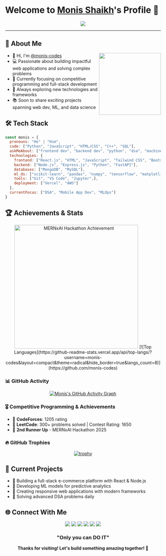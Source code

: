 # Welcome to [Monis Shaikh](https://github.com/monis-codes)'s Profile 👋

<div align="center">
  <img src="https://readme-typing-svg.herokuapp.com?&font=IBM+Plex+Sans&color=F72EE2&size=25&lines=Welcome+to+my+GitHub+Profile!;I'm+Monis+Shaikh;A+Competitive+Programmer;Full+Stack+Developer;ML+Enthusiast;Data+Science+Explorer;Always+Learning+Something+New!" />
</div>

---

## 🚀 About Me

<img align="right" src="https://media.tenor.com/itjFesV8_RUAAAAi/soulja-boy-pepe.gif" width="200"> 

- 👋 Hi, I'm [@monis-codes](https://github.com/monis-codes)
- 💻 Passionate about building impactful web applications and solving complex problems
- 🎯 Currently focusing on competitive programming and full-stack development
- 🌱 Always exploring new technologies and frameworks
- 📚 Soon to share exciting projects spanning web dev, ML, and data science

## 🛠️ Tech Stack

```javascript
const monis = {
  pronouns: "He" | "Him",
  code: ["Python", "JavaScript", "HTML/CSS", "C++", "SQL"],
  askMeAbout: ["frontend dev", "backend dev", "python", "dsa", "machine learning", "data science"],
  technologies: {
    frontend: ["React.js", "HTML", "JavaScript", "Tailwind CSS", "Bootstrap"],
    backend: ["Node.js", "Express.js", "Python", "FastAPI"],
    databases: ["MongoDB", "MySQL"],
    ml_ds: ["scikit-learn", "pandas", "numpy", "tensorflow", "matplotlib", "seaborn"],
    tools: ["Git", "VS Code", "Jupyter",],
    deployment: ["Vercel", "AWS"]
  },
  currentFocus: ["DSA", "Mobile App Dev", "MLOps"]
}
```

## 🏆 Achievements & Stats

<div align="center">
  
<img src="https://media.licdn.com/dms/image/v2/D4D22AQHb4VZmiyd4Kw/feedshare-shrink_800/B4DZYeYwYhGkAg-/0/1744266529302?e=1753315200&v=beta&t=JlpVlXXcLOTvV7djab4qY-ZBTPGZlFo3Ujvg3BznCt0" width="400" alt="MERNxAI Hackathon Achievement" />
[![Top Languages](https://github-readme-stats.vercel.app/api/top-langs/?username=monis-codes&layout=compact&theme=radical&hide_border=true&langs_count=8)](https://github.com/monis-codes)

</div>

### 📊 GitHub Activity
<div align="center">

[![Monis's GitHub Activity Graph](https://github-readme-activity-graph.vercel.app/graph?username=monis-codes&theme=react-dark&hide_border=true)](https://github.com/monis-codes)

</div>

### 🎖️ Competitive Programming & Achievements
- 🏅 **CodeForces**: 1205 rating 
- 🏅 **LeetCode**: 300+ problems solved | Contest Rating: 1650
- 🥉 **2nd Runner Up** - MERNxAI Hackathon 2025

### 🔥 GitHub Trophies
<div align="center">

[![trophy](https://github-profile-trophy.vercel.app/?username=monis-codes&theme=radical&no-frame=true&no-bg=false&margin-w=4)](https://github.com/monis-codes)

</div>
</div>

## 🎯 Current Projects

- 🔨 Building a full-stack e-commerce platform with React & Node.js
- 🤖 Developing ML models for predictive analytics
- 📱 Creating responsive web applications with modern frameworks
- 🧠 Solving advanced DSA problems daily

## 🌐 Connect With Me

<div align="center">

[<img src="https://img.shields.io/badge/LinkedIn-0077B5?style=for-the-badge&logo=linkedin&logoColor=white" />](https://www.linkedin.com/in/monis-shaikh-69558a271/)
[<img src="https://img.shields.io/badge/Gmail-D14836?style=for-the-badge&logo=gmail&logoColor=white" />](mailto:monis.shaikh.0212@gmail.com)
[<img src="https://img.shields.io/badge/GitHub-181717?style=for-the-badge&logo=github&logoColor=white" />](https://github.com/monis-codes)
[<img src="https://img.shields.io/badge/LeetCode-FFA116?style=for-the-badge&logo=leetcode&logoColor=black" />](https://leetcode.com/u/monis-codes/)
[<img src="https://img.shields.io/badge/Codeforces-1F8ACB?style=for-the-badge&logo=codeforces&logoColor=white" />](https://codeforces.com/profile/mons0212)
[<img src="https://img.shields.io/badge/Instagram-E4405F?style=for-the-badge&logo=instagram&logoColor=white" />](https://instagram.com/YOUR-INSTAGRAM-HANDLE)

</div>


<div align="center">
  
  ###  "Only you can DO IT" 
  
  **Thanks for visiting! Let's build something amazing together! 🚀**
</div>
